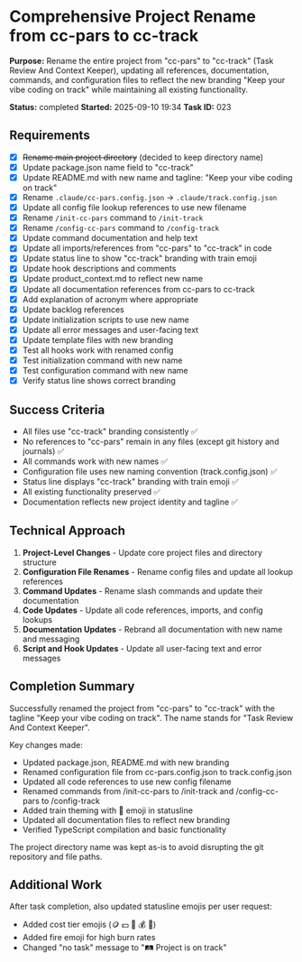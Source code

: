 # Comprehensive Project Rename from cc-pars to cc-track

**Purpose:** Rename the entire project from "cc-pars" to "cc-track" (Task Review And Context Keeper), updating all references, documentation, commands, and configuration files to reflect the new branding "Keep your vibe coding on track" while maintaining all existing functionality.

**Status:** completed
**Started:** 2025-09-10 19:34
**Task ID:** 023

## Requirements
- [x] ~~Rename main project directory~~ (decided to keep directory name)
- [x] Update package.json name field to "cc-track"
- [x] Update README.md with new name and tagline: "Keep your vibe coding on track"
- [x] Rename `.claude/cc-pars.config.json` → `.claude/track.config.json`
- [x] Update all config file lookup references to use new filename
- [x] Rename `/init-cc-pars` command to `/init-track`
- [x] Rename `/config-cc-pars` command to `/config-track`
- [x] Update command documentation and help text
- [x] Update all imports/references from "cc-pars" to "cc-track" in code
- [x] Update status line to show "cc-track" branding with train emoji
- [x] Update hook descriptions and comments
- [x] Update product_context.md to reflect new name
- [x] Update all documentation references from cc-pars to cc-track
- [x] Add explanation of acronym where appropriate
- [x] Update backlog references
- [x] Update initialization scripts to use new name
- [x] Update all error messages and user-facing text
- [x] Update template files with new branding
- [x] Test all hooks work with renamed config
- [x] Test initialization command with new name
- [x] Test configuration command with new name
- [x] Verify status line shows correct branding

## Success Criteria
- All files use "cc-track" branding consistently ✅
- No references to "cc-pars" remain in any files (except git history and journals) ✅
- All commands work with new names ✅
- Configuration file uses new naming convention (track.config.json) ✅
- Status line displays "cc-track" branding with train emoji ✅
- All existing functionality preserved ✅
- Documentation reflects new project identity and tagline ✅

## Technical Approach
1. **Project-Level Changes** - Update core project files and directory structure
2. **Configuration File Renames** - Rename config files and update all lookup references
3. **Command Updates** - Rename slash commands and update their documentation
4. **Code Updates** - Update all code references, imports, and config lookups
5. **Documentation Updates** - Rebrand all documentation with new name and messaging
6. **Script and Hook Updates** - Update all user-facing text and error messages

## Completion Summary

Successfully renamed the project from "cc-pars" to "cc-track" with the tagline "Keep your vibe coding on track". The name stands for "Task Review And Context Keeper". 

Key changes made:
- Updated package.json, README.md with new branding
- Renamed configuration file from cc-pars.config.json to track.config.json
- Updated all code references to use new config filename
- Renamed commands from /init-cc-pars to /init-track and /config-cc-pars to /config-track
- Added train theming with 🚅 emoji in statusline
- Updated all documentation files to reflect new branding
- Verified TypeScript compilation and basic functionality

The project directory name was kept as-is to avoid disrupting the git repository and file paths.

## Additional Work
After task completion, also updated statusline emojis per user request:
- Added cost tier emojis (🪙 💵 💸 💰 🤑)
- Added fire emoji for high burn rates
- Changed "no task" message to "🛤️ Project is on track"